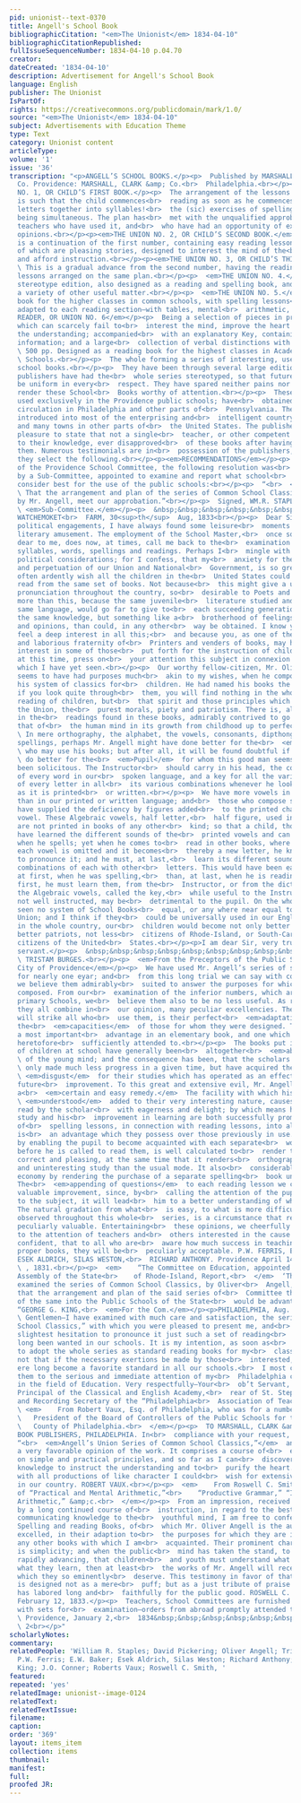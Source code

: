 ```yaml
---
pid: unionist--text-0370
title: Angell's School Book
bibliographicCitation: "<em>The Unionist</em> 1834-04-10"
bibliographicCitationRepublished: 
fullIssueSequenceNumber: 1834-04-10 p.04.70
creator: 
dateCreated: '1834-04-10'
description: Advertisement for Angell's School Book
language: English
publisher: The Unionist
IsPartOf: 
rights: https://creativecommons.org/publicdomain/mark/1.0/
source: "<em>The Unionist</em> 1834-04-10"
subject: Advertisements with Education Theme
type: Text
category: Unionist content
articleType: 
volume: '1'
issue: '36'
transcription: "<p>ANGELL’S SCHOOL BOOKS.</p><p>  Published by MARSHALL, BROWN, &amp;
  Co. Providence: MARSHALL, CLARK &amp; Co.<br>  Philadelphia.<br></p><p>THE UNION
  NO. 1, OR CHILD’S FIRST BOOK.</p><p>  The arrangement of the lessons in this book
  is such that the child commences<br>  reading as soon as he commences putting the
  letters together into syllables!<br>  the (sic) exercises of spelling and reading
  being simultaneous. The plan has<br>  met with the unqualified approbation of those
  teachers who have used it, and<br>  who have had an opportunity of expressing their
  opinions.<br></p><p><em>THE UNION NO. 2, OR CHILD’S SECOND BOOK.</em></p><p>  This
  is a continuation of the first number, containing easy reading lessons,<br>  most
  of which are pleasing stories, designed to interest the mind of the<br>  learner
  and afford instruction.<br></p><p><em>THE UNION NO. 3, OR CHILD’S THIRD BOOK</em></p><p>
  \ This is a gradual advance from the second number, having the reading and<br>  spelling
  lessons arranged on the same plan.<br></p><p>  <em>THE UNION NO. 4.</em>  A neat
  stereotype edition, also designed as a reading and spelling book, and<br>  containing
  a variety of other useful matter.<br></p><p>  <em>THE UNION NO. 5.</em>  A reading
  book for the higher classes in common schools, with spelling lessons<br>  and definitions
  adapted to each reading section—with tables, mental<br>  arithmetic, &amp;c.<br></p><p><em>SELECT
  READER, OR UNION NO. 6</em></p><p>  Being a selection of pieces in prose and verse,
  which can scarcely fail to<br>  interest the mind, improve the heart and inform
  the understanding; accompanied<br>  with an explanatory Key, containing much useful
  information; and a large<br>  collection of verbal distinctions with illustrations.<br></p><p>
  \ 500 pp. Designed as a reading book for the highest classes in Academies and<br>
  \ Schools.<br></p><p>  The whole forming a series of interesting, useful and economical
  school books.<br></p><p>  They have been through several large editions, and the
  publishers have had the<br>  whole series stereotyped, so that future editions will
  be uniform in every<br>  respect. They have spared neither pains nor expense to
  render these School<br>  Books worthy of attention.<br></p><p>  These books are
  used exclusively in the Providence public schools; have<br>  obtained an extensive
  circulation in Philadelphia and other parts of<br>  Pennsylvania. They have been
  introduced into most of the enterprising and<br>  intelligent country towns in Rhode-Island,
  and many towns in other parts of<br>  the United States. The publishers have the
  pleasure to state that not a single<br>  teacher, or other competent person has,
  to their knowledge, ever disapproved<br>  of these books after having fairly examined
  them. Numerous testimonials are in<br>  possession of the publishers, from which
  they select the following.<br></p><p><em>RECOMMENDATIONS</em></p><p>  At a meeting
  of the Providence School Committee, the following resolution was<br>  introduced
  by a Sub-Committee, appointed to examine and report what school<br>  books they
  consider best for the use of the public schools:<br></p><p>  “<br>  <em>Resolved,</em>
  \ That the arrangement and plan of the series of Common School Classics,<br>  compiled
  by Mr. Angell, meet our approbation.”<br></p><p>  Signed, WM.R. STAPLES, DAVID PICKERING,<br>
  \ <em>Sub-Committee.</em></p><p>  &nbsp;&nbsp;&nbsp;&nbsp;&nbsp;&nbsp;&nbsp;&nbsp;&nbsp;&nbsp;&nbsp;
  WATCHEMOKET<br>  FARM, 30<sup>th</sup>  Aug, 1833<br></p><p>  Dear Sir:—Among my
  political engagements, I have always found some leisure<br>  moments left me for
  literary amusement. The employment of the School Master,<br>  once so useful and
  dear to me, does now, at times, call me back to the<br>  examination of letters,
  syllables, words, spellings and readings. Perhaps I<br>  mingle with all these some
  political considerations; for I confess, that my<br>  anxiety for the preservation
  and perpetuation of our Union and National<br>  Government, is so great, that I
  often ardently wish all the children in the<br>  United States could be taught to
  read from the same set of books. Not because<br>  this might give a uniformity of
  pronunciation throughout the country, so<br>  desirable to Poets and Orators; but
  more than this, because the same juvenile<br>  literature studied and read, in the
  same language, would go far to give to<br>  each succeeding generation not only
  the same knowledge, but something like a<br>  brotherhood of feelings, sentiments,
  and opinions, than could, in any other<br>  way be obtained. I know you as a citizen,
  feel a deep interest in all this;<br>  and because you, as one of the highly useful
  and laborious fraternity of<br>  Printers and venders of books, may have a peculiar
  interest in some of those<br>  put forth for the instruction of children, I shall,
  at this time, press on<br>  your attention this subject in connexion with the best
  which I have yet seen.<br></p><p>  Our worthy fellow-citizen, Mr. Oliver Angell,
  seems to have had purposes much<br>  akin to my wishes, when he composed and published
  his system of classics for<br>  children. He had named his books the “Union;” and
  if you look quite through<br>  them, you will find nothing in the whole, for the
  reading of children, but<br>  that spirit and those principles which alone can preserve
  the Union, the<br>  purest morals, piety and patriotism. There is, also, a progression
  in the<br>  readings found in these books, admirably contrived to go along with
  that of<br>  the human mind in its growth from childhood up to perfect maturity.<br></p><p>
  \ In mere orthography, the alphabet, the vowels, consonants, dipthongs,<br>  syllables,
  spellings, perhaps Mr. Angell might have done better for the<br>  <em>Instructor</em>
  \ who may use his books; but after all, it will be found doubtful if any one can<br>
  \ do better for the<br>  <em>Pupil</em>  for whom this good man seems alone to have
  been solicitous. The Instructor<br>  should carry in his head, the correct pronunciation
  of every word in our<br>  spoken language, and a key for all the various sounds
  of every letter in all<br>  its various combinations whenever he looks at that language
  as it is printed<br>  or written.<br></p><p>  We have more vowels in our spoken
  than in our printed or written language; and<br>  those who compose spelling books
  have supplied the deficiency by figures added<br>  to the printed character of each
  vowel. These Algebraic vowels, half letter,<br>  half figure, used in spelling books,
  are not printed in books of any other<br>  kind; so that a child, though he may
  have learned the different sounds of the<br>  printed vowels and can pronounce them
  when he spells; yet when he comes to<br>  read in other books, where one half of
  each vowel is omitted and it becomes<br>  thereby a new letter, he knows not how
  to pronounce it; and he must, at last,<br>  learn its different sounds in the different
  combinations of each with other<br>  letters. This would have been easier done,
  at first, when he was spelling,<br>  than, at last, when he is reading. Last or
  first, he must learn them, from the<br>  Instructor, or from the dictionary; and
  the Algebraic vowels, called the key,<br>  while useful to the Instructors themselves
  not well instructed, may be<br>  detrimental to the pupil. On the whole, I have
  seen no system of School Books<br>  equal, or any where near equal to Mr. Angell’s
  Union; and I think if they<br>  could be universally used in our English Schools
  in the whole country, our<br>  children would become not only better scholars, but
  better patriots, not less<br>  citizens of Rhode-Island, or South-Carolina and more
  citizens of the United<br>  States.<br></p><p>I am dear Sir, very truly, your obedient
  servant.</p><p>  &nbsp;&nbsp;&nbsp;&nbsp;&nbsp;&nbsp;&nbsp;&nbsp;&nbsp;&nbsp;&nbsp;&nbsp;&nbsp;&nbsp;&nbsp;&nbsp;&nbsp;&nbsp;&nbsp;&nbsp;&nbsp;&nbsp;&nbsp;&nbsp;&nbsp;&nbsp;&nbsp;&nbsp;&nbsp;&nbsp;&nbsp;&nbsp;&nbsp;&nbsp;&nbsp;<br>
  \ TRISTAM BURGES.<br></p><p>  <em>From the Preceptors of the Public Schools in the
  City of Providence</em></p><p>  We have used Mr. Angell’s series of school books,
  for nearly one eyar; and<br>  from this long trial we can say with confidence that
  we believe them admirably<br>  suited to answer the purposes for which they were
  composed. From our<br>  examination of the inferior numbers, which are used in the
  primary Schools, we<br>  believe them also to be no less useful. As reading books,
  they all combine in<br>  our opinion, many peculiar excellencies. The first, which
  will strike all who<br>  use them, is their perfect<br>  <em>adaptation</em>  to
  the<br>  <em>capacities</em>  of those for whom they were designed. This, we consider
  a most important<br>  advantage in an elementary book, and one which has not been
  heretofore<br>  sufficiently attended to.<br></p><p>  The books put into the hands
  of children at school have generally been<br>  altogether<br>  <em>above the understanding</em>
  \ of the young mind; and the consequence has been, that the scholars have noy<br>
  \ only made much less progress in a given time, but have acquired the lasting<br>
  \ <em>disgust</em>  for their studies which has operated as an effectual bar to
  future<br>  improvement. To this great and extensive evil, Mr. Angell’s books afford
  a<br>  <em>certain and easy remedy.</em>  The facility with which his lessons are<br>
  \ <em>understood</em>  added to their very interesting nature, causes them to be
  read by the scholar<br>  with eagerness and delight; by which means his love of
  study and his<br>  improvement in learning are both successfully promoted. The introduction
  of<br>  spelling lessons, in connection with reading lessons, into all the books,
  is<br>  an advantage which they possess over those previously in use. This<br>  arrangement,
  by enabling the pupil to become acquainted with each separate<br>  word, immediately
  before he is called to read them, is well calculated to<br>  render that exercise
  correct and pleasing, at the same time that it renders<br>  orthography a less dry
  and uninteresting study than the usual mode. It also<br>  considerably promotes
  economy by rendering the purchase of a separate spelling<br>  book unnecessary.
  The<br>  <em>appending of questions</em>  to each reading lesson we consider a very
  valuable improvement, since, by<br>  calling the attention of the pupil more closely
  to the subject, it will lead<br>  him to a better understanding of what is read.
  The natural gradation from what<br>  is easy, to what is more difficult, which is
  observed throughout this whole<br>  series, is a circumstance that renders them
  peculiarly valuable. Entertaining<br>  these opinions, we cheerfully recommend them
  to the attention of teachers and<br>  others interested in the cause of education;
  confident, that to all who are<br>  aware how much success in teaching depends upon
  proper books, they will be<br>  peculiarly acceptable. P.W. FERRIS, E.W. BAKER,
  ESEK ALDRICH, SILAS WESTON,<br>  RICHARD ANTHONY. Providence April 14<sup>th</sup>
  \ , 1831.<br></p><p>  <em>    “The Committee on Education, appointed by the General
  Assembly of the State<br>    of Rhode-Island, Report,<br>  </em>  ‘That they have
  examined the series of Common School Classics, by Oliver<br>  Angell, A.M., and
  that the arrangement and plan of the said series of<br>  Committee the introduction
  of the same into the Public Schools of the State<br>  would be advantageous. Signed,
  “GEORGE G. KING,<br>  <em>For the Com.</em></p><p>PHILADELPHIA, Aug. 28. 1833.</p><p>
  \ Gentlemen—I have examined with much care and satisfaction, the series of<br>  “Angell’s
  School Classics,” with which you were pleased to present me, and<br>  have not the
  slightest hesitation to pronounce it just such a set of reading<br>  books as has
  long been wanted in our schools. It is my intention, as soon as<br>  practicable,
  to adopt the whole series as standard reading books for my<br>  classes, and I doubt
  not that if the necessary exertions be made by those<br>  interested, they will
  ere long become a favorite standard in all our schools.<br>  I most cheerfully recommend
  them to the serious and immediate attention of my<br>  Philadelphia co-laborers
  in the field of Education. Very respectfully—Your<br>  ob’t Servant, J. O’CONNER.
  Principal of the Classical and English Academy,<br>  rear of St. Stephen’s Church,
  and Recording Secretary of the “Philadelphia<br>  Association of Teachers.”<br></p><p>
  \ <em>    From Robert Vaux, Esq. of Philadelphia, who was for a number of years<br>
  \   President of the Board of Controllers of the Public Schools for the City and<br>
  \   County of Philadelphia.<br>  </em></p><p>  TO MARSHALL, CLARK &amp; CO. SCHOOL
  BOOK PUBLISHERS, PHILADELPHIA. In<br>  compliance with your request, I have examined
  “<br>  <em>Angell’s Union Series of Common School Classics,”</em>  and entertain
  a very favorable opinion of the work. It comprises a course of<br>  elementary lessons
  on simple and practical principles, and so far as I can<br>  discover, imparts throughout,
  knowledge to instruct the understanding and to<br>  purify the heart. In common
  with all productions of like character I could<br>  wish for extensive circulation
  in our country. ROBERT VAUX.<br></p><p>  <em>    From Roswell C. Smith, Esq. Author
  of “Practical and Mental Arithmetic,”<br>    “Productive Grammar,” “Introductory
  Arithmetic,” &amp;c.<br>  </em></p><p>  From an impression, received and corroborated
  by a long continued course of<br>  instruction, in regard to the best methods of
  communicating knowledge to the<br>  youthful mind, I am free to confess that the
  Spelling and reading Books, of<br>  which Mr. Oliver Angell is the author, are not
  excelled, in their adaption to<br>  the purposes for which they are intended by
  any other books with which I am<br>  acquainted. Their prominent characteristic
  is simplicity; and when the public<br>  mind has taken the stand, to which it seems
  rapidly advancing, that children<br>  and youth must understand what they read and
  what they learn, then at least<br>  the works of Mr. Angell will receive that patronage,
  which they so eminently<br>  deserve. This testimony in favor of that gentleman
  is designed not as a mere<br>  puff; but as a just tribute of praise to one who
  has labored long and<br>  faithfully for the public good. ROSWELL C. SMITH.<br></p><p>Hampton,
  February 12, 1833.</p><p>  Teachers, School Committees are furnished gratuitously
  with sets for<br>  examination—orders from abroad promptly attended to.<br></p><p>
  \ Providence, January 2,<br>  1834&nbsp;&nbsp;&nbsp;&nbsp;&nbsp;&nbsp;&nbsp;&nbsp;&nbsp;&nbsp;&nbsp;&nbsp;&nbsp;&nbsp;&nbsp;&nbsp;&nbsp;&nbsp;&nbsp;&nbsp;&nbsp;&nbsp;&nbsp;&nbsp;&nbsp;&nbsp;&nbsp;&nbsp;&nbsp;&nbsp;&nbsp;&nbsp;&nbsp;&nbsp;&nbsp;&nbsp;&nbsp;&nbsp;&nbsp;&nbsp;&nbsp;&nbsp;&nbsp;&nbsp;&nbsp;&nbsp;&nbsp;&nbsp;&nbsp;<br>
  \ 2<br></p>"
scholarlyNotes: 
commentary: 
relatedPeople: 'William R. Staples; David Pickering; Oliver Angell; Tristam Burges;
  P.W. Ferris; E.W. Baker; Esek Aldrich, Silas Weston; Richard Anthony; George G.
  King; J.O. Conner; Roberts Vaux; Roswell C. Smith, '
featured: 
repeated: 'yes'
relatedImage: unionist--image-0124
relatedText: 
relatedTextIssue: 
filename: 
caption: 
order: '369'
layout: items_item
collection: items
thumbnail: 
manifest: 
full: 
proofed JR: 
---
```

